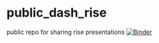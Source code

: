 # public_dash_rise
public repo for sharing rise presentations
[![Binder](https://mybinder.org/badge_logo.svg)](https://mybinder.org/v2/gh/hugocool/public_dash_rise/master?filepath=Chemieproject.ipynb)
